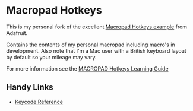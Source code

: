 # Macropad Hotkeys

This is my personal fork of the excellent [Macropad Hotkeys example](https://github.com/adafruit/Adafruit_Learning_System_Guides/tree/main/Macropad_Hotkeys) from Adafruit.

Contains the contents of my personal macropad including macro's in development.  Also note that I'm a Mac user with a British keyboard layout by default so your mileage may vary.

For more information see the [MACROPAD Hotkeys Learning Guide](https://learn.adafruit.com/macropad-hotkeys)

## Handy Links

 - [Keycode Reference](https://github.com/adafruit/Adafruit_CircuitPython_HID/blob/main/adafruit_hid/keycode.py)

